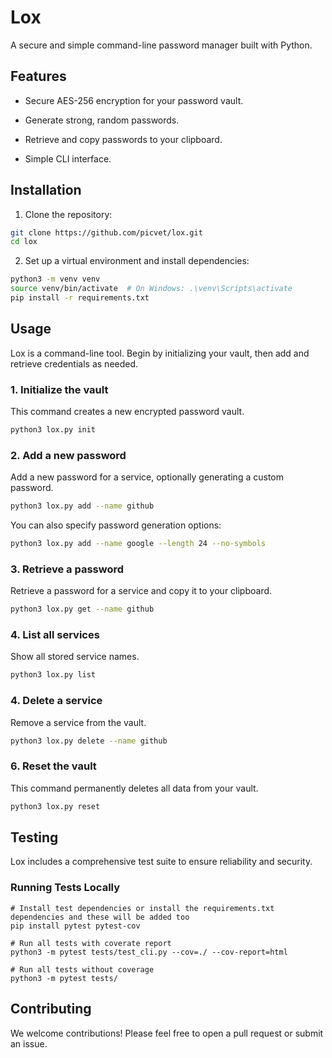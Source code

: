 # Lox

A secure and simple command-line password manager built with Python.

## Features

* Secure AES-256 encryption for your password vault.

* Generate strong, random passwords.

* Retrieve and copy passwords to your clipboard.

* Simple CLI interface.

## Installation

1. Clone the repository:

``` bash
git clone https://github.com/picvet/lox.git
cd lox
```

2. Set up a virtual environment and install dependencies:

```bash
python3 -m venv venv
source venv/bin/activate  # On Windows: .\venv\Scripts\activate
pip install -r requirements.txt
```

## Usage
Lox is a command-line tool. Begin by initializing your vault, then add and retrieve credentials as needed.

### 1. Initialize the vault
This command creates a new encrypted password vault.

```bash
python3 lox.py init
```
### 2. Add a new password
Add a new password for a service, optionally generating a custom password.

```bash
python3 lox.py add --name github
```
You can also specify password generation options:

```bash
python3 lox.py add --name google --length 24 --no-symbols
```
### 3. Retrieve a password
Retrieve a password for a service and copy it to your clipboard.

```bash
python3 lox.py get --name github
```
### 4. List all services 
Show all stored service names.

```bash
python3 lox.py list 
```
### 4. Delete a service 
Remove a service from the vault.
```bash
python3 lox.py delete --name github
```
### 6. Reset the vault
This command permanently deletes all data from your vault.

```bash
python3 lox.py reset
```

## Testing
Lox includes a comprehensive test suite to ensure reliability and security.

### Running Tests Locally
```
# Install test dependencies or install the requirements.txt dependencies and these will be added too
pip install pytest pytest-cov 

# Run all tests with coverate report
python3 -m pytest tests/test_cli.py --cov=./ --cov-report=html

# Run all tests without coverage
python3 -m pytest tests/

```
## Contributing
We welcome contributions! Please feel free to open a pull request or submit an issue.
